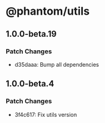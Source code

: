 # @phantom/utils

## 1.0.0-beta.19

### Patch Changes

- d35daaa: Bump all dependencies

## 1.0.0-beta.4

### Patch Changes

- 3f4c617: Fix utils version
